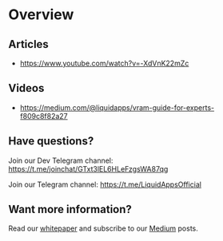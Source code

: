 Overview
========

## Articles

- https://www.youtube.com/watch?v=-XdVnK22mZc

## Videos

- https://medium.com/@liquidapps/vram-guide-for-experts-f809c8f82a27


## Have questions?

Join our Dev Telegram channel: https://t.me/joinchat/GTxt3lEL6HLeFzgsWA87qg

Join our Telegram channel: https://t.me/LiquidAppsOfficial

## Want more information?

Read our [whitepaper](https://liquidapps.io/DAPP%20Network%20and%20DAPP%20Token%20Whitepaper%20v2.0.pdf) and subscribe to our [Medium](https://medium.com/@liquidapps/) posts.
